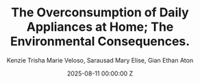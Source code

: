 ---
title: The Overconsumption of Daily Appliances at Home; The Environmental Consequences.
date: 2025-08-11 00:00:00 Z
category: editorial-article
layout: article-pdf
site-title: The Overconsumption of Daily Appliances at Home; The Environmental Consequences.
author:  Kenzie Trisha Marie Veloso, Sarausad Mary Elise, Gian Ethan Aton
group: 7
pdf-file: assets/pdf/Group-7-Editorial-Article.pdf
---